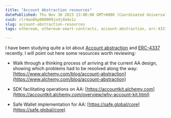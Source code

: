 ```yaml
---
title: "Account Abstraction resources"
datePublished: Thu Nov 30 2023 23:00:00 GMT+0000 (Coordinated Universal Time)
cuid: clr4wo8kp000009jo4jda4x1z
slug: account-abstraction-resources
tags: ethereum, ethereum-smart-contracts, account-abstraction, erc-4337, eip-4337

---
```


I have been studying quite a lot about [Account abstraction](https://ethereum.org/en/roadmap/account-abstraction/) and [ERC-4337](https://www.erc4337.io) recently. I will point out here some resources worth reviewing:

* Walk through a thinking process of arriving at the current AA design, showing which problems had to be resolved along the way: [https://www.alchemy.com/blog/account-abstraction](https://www.alchemy.com/blog/account-abstraction)
    
* SDK facilitating operations on AA: [https://accountkit.alchemy.com](https://accountkit.alchemy.com/overview/why-account-kit.html)
    
* Safe Wallet implementation for AA: [https://safe.global/core](https://safe.global/core)